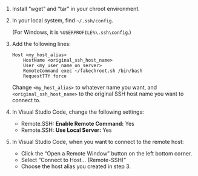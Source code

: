 1. Install “wget” and “tar” in your chroot environment.

2. In your local system, find `~/.ssh/config`.

   (For Windows, it is `%USERPROFILE%\.ssh\config`.)

3. Add the following lines:

   ```etc
   Host <my_host_alias>
       HostName <original_ssh_host_name>
       User <my_user_name_on_server>
       RemoteCommand exec ~/fakechroot.sh /bin/bash
       RequestTTY force
   ```

   Change `<my_host_alias>` to whatever name you want, and `<original_ssh_host_name>` to the original SSH host name you want to connect to.

4. In Visual Studio Code, change the following settings:

   * Remote.SSH: **Enable Remote Command:** Yes
   * Remote.SSH: **Use Local Server:** Yes

5. In Visual Studio Code, when you want to connect to the remote host:

   * Click the “Open a Remote Window” button on the left bottom corner.
   * Select “Connect to Host… (Remote-SSH)”
   * Choose the host alias you created in step 3.
